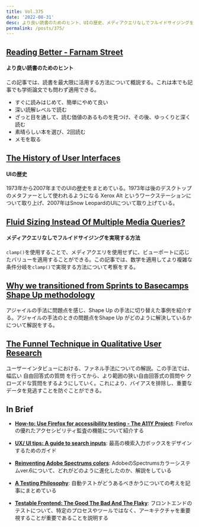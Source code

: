 ```yaml
---
title: Vol.375
date: '2022-08-31'
desc: より良い読書のためのヒント、UIの歴史、メディアクエリなしでフルイドサイジングを実現する方法、ほか計10リンク
permalink: /posts/375/
---
```



## [Reading Better - Farnam Street](https://fs.blog/reading/)
#### より良い読書のためのヒント

この記事では、読書を最大限に活用する方法について概説する。これは本でも記事でも学術論文でも問わず適用できる。


- すぐに読みはじめて、簡単にやめて良い
- 深い読解レベルで読む
- ざっと目を通して、読む価値のあるものを見つけ、その後、ゆっくりと深く読む
- 素晴らしい本を選び、2回読む
- メモを取る



## [The History of User Interfaces](https://history.user-interface.io/)
#### UIの歴史

1973年から2007年までのUIの歴史をまとめている。1973年は後のデスクトップのメタファーとして使われるようになる Xerox Alt というワークステーションについて取り上げ、2007年はSnow LeopardのUIについて取り上げている。


## [Fluid Sizing Instead Of Multiple Media Queries?](https://www.smashingmagazine.com/2022/08/fluid-sizing-multiple-media-queries/)
#### メディアクエリなしでフルイドサイジングを実現する方法

`clamp()`を使用することで、メディアクエリを使用せずに、ビューポートに応じたバリューを適用することができる。この記事では、数学を適用してより複雑な条件分岐を`clamp()`で実現する方法について考察をする。


## [Why we transitioned from Sprints to Basecamps Shape Up methodology](https://medium.com/adventures-in-consumer-technology/why-we-transitioned-from-sprints-to-basecamps-shape-up-f416114224e7)

アジャイルの手法に問題点を感じ、Shape Up の手法に切り替えた事例を紹介する。アジャイルの手法のときの問題点をShape Up がどのように解決しているかについて解説をする。


## [The Funnel Technique in Qualitative User Research](https://www.nngroup.com/articles/the-funnel-technique-in-qualitative-user-research/)

ユーザーインタビューにおける、ファネル手法についての解説。この手法では、幅広い 自由回答式の質問 を行ってから、より範囲の狭い自由回答式の質問や クローズドな質問をするようにしていく。これにより、バイアスを排除し、重要なデータを見逃すことを防ぐことができる。


## In Brief

- **[How-to: Use Firefox for accessibility testing - The A11Y Project](https://www.a11yproject.com/posts/using-firefox-for-accessibility-testing/)**: Firefox の優れたアクセシビリティ監査の機能について紹介する

- **[UX/ UI tips: A guide to search inputs](https://makeitclear.com/insight/ux-ui-tips-a-guide-to-search-inputs)**: 最高の検索入力ボックスをデザインするためのガイド

- **[Reinventing Adobe Spectrums colors](https://adobe.design/stories/design-for-scale/reinventing-adobe-spectrum-s-colors)**: AdobeのSpectrumsカラーシステムver.6について、どれがどのように進化したのか、解説をしている

- **[A Testing Philosophy](https://alexkondov.com/a-testing-philosophy/)**: 自動テストがどうあるべきかうについての考えを記事にまとめている

- **[Testable Frontend: The Good The Bad And The Flaky](https://www.smashingmagazine.com/2022/07/testable-frontend-architecture/)**: フロントエンドのテストについて、特定のプロセスやツールではなく、アーキテクチャを重要視することが重要であることを説明する
